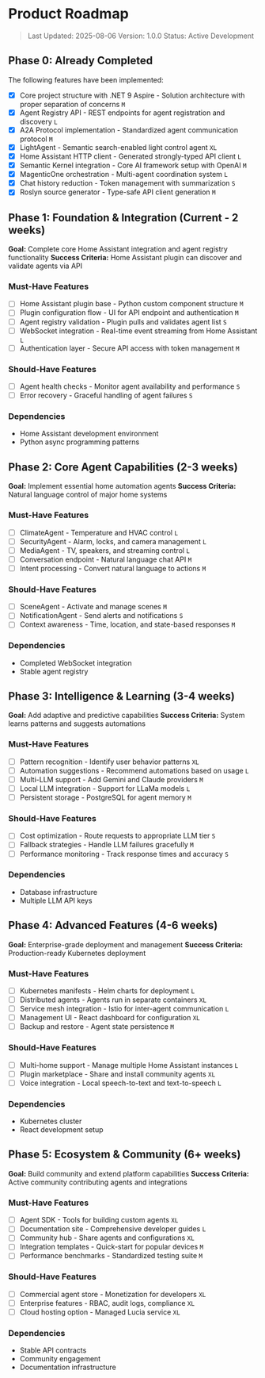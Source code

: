 # Product Roadmap

> Last Updated: 2025-08-06
> Version: 1.0.0
> Status: Active Development

## Phase 0: Already Completed

The following features have been implemented:

- [x] Core project structure with .NET 9 Aspire - Solution architecture with proper separation of concerns `M`
- [x] Agent Registry API - REST endpoints for agent registration and discovery `L`
- [x] A2A Protocol implementation - Standardized agent communication protocol `M`
- [x] LightAgent - Semantic search-enabled light control agent `XL`
- [x] Home Assistant HTTP client - Generated strongly-typed API client `L`
- [x] Semantic Kernel integration - Core AI framework setup with OpenAI `M`
- [x] MagenticOne orchestration - Multi-agent coordination system `L`
- [x] Chat history reduction - Token management with summarization `S`
- [x] Roslyn source generator - Type-safe API client generation `M`

## Phase 1: Foundation & Integration (Current - 2 weeks)

**Goal:** Complete core Home Assistant integration and agent registry functionality
**Success Criteria:** Home Assistant plugin can discover and validate agents via API

### Must-Have Features

- [ ] Home Assistant plugin base - Python custom component structure `M`
- [ ] Plugin configuration flow - UI for API endpoint and authentication `M`
- [ ] Agent registry validation - Plugin pulls and validates agent list `S`
- [ ] WebSocket integration - Real-time event streaming from Home Assistant `L`
- [ ] Authentication layer - Secure API access with token management `M`

### Should-Have Features

- [ ] Agent health checks - Monitor agent availability and performance `S`
- [ ] Error recovery - Graceful handling of agent failures `S`

### Dependencies

- Home Assistant development environment
- Python async programming patterns

## Phase 2: Core Agent Capabilities (2-3 weeks)

**Goal:** Implement essential home automation agents
**Success Criteria:** Natural language control of major home systems

### Must-Have Features

- [ ] ClimateAgent - Temperature and HVAC control `L`
- [ ] SecurityAgent - Alarm, locks, and camera management `L`
- [ ] MediaAgent - TV, speakers, and streaming control `L`
- [ ] Conversation endpoint - Natural language chat API `M`
- [ ] Intent processing - Convert natural language to actions `M`

### Should-Have Features

- [ ] SceneAgent - Activate and manage scenes `M`
- [ ] NotificationAgent - Send alerts and notifications `S`
- [ ] Context awareness - Time, location, and state-based responses `M`

### Dependencies

- Completed WebSocket integration
- Stable agent registry

## Phase 3: Intelligence & Learning (3-4 weeks)

**Goal:** Add adaptive and predictive capabilities
**Success Criteria:** System learns patterns and suggests automations

### Must-Have Features

- [ ] Pattern recognition - Identify user behavior patterns `XL`
- [ ] Automation suggestions - Recommend automations based on usage `L`
- [ ] Multi-LLM support - Add Gemini and Claude providers `M`
- [ ] Local LLM integration - Support for LLaMa models `L`
- [ ] Persistent storage - PostgreSQL for agent memory `M`

### Should-Have Features

- [ ] Cost optimization - Route requests to appropriate LLM tier `S`
- [ ] Fallback strategies - Handle LLM failures gracefully `M`
- [ ] Performance monitoring - Track response times and accuracy `S`

### Dependencies

- Database infrastructure
- Multiple LLM API keys

## Phase 4: Advanced Features (4-6 weeks)

**Goal:** Enterprise-grade deployment and management
**Success Criteria:** Production-ready Kubernetes deployment

### Must-Have Features

- [ ] Kubernetes manifests - Helm charts for deployment `L`
- [ ] Distributed agents - Agents run in separate containers `XL`
- [ ] Service mesh integration - Istio for inter-agent communication `L`
- [ ] Management UI - React dashboard for configuration `XL`
- [ ] Backup and restore - Agent state persistence `M`

### Should-Have Features

- [ ] Multi-home support - Manage multiple Home Assistant instances `L`
- [ ] Plugin marketplace - Share and install community agents `XL`
- [ ] Voice integration - Local speech-to-text and text-to-speech `L`

### Dependencies

- Kubernetes cluster
- React development setup

## Phase 5: Ecosystem & Community (6+ weeks)

**Goal:** Build community and extend platform capabilities
**Success Criteria:** Active community contributing agents and integrations

### Must-Have Features

- [ ] Agent SDK - Tools for building custom agents `XL`
- [ ] Documentation site - Comprehensive developer guides `L`
- [ ] Community hub - Share agents and configurations `XL`
- [ ] Integration templates - Quick-start for popular devices `M`
- [ ] Performance benchmarks - Standardized testing suite `M`

### Should-Have Features

- [ ] Commercial agent store - Monetization for developers `XL`
- [ ] Enterprise features - RBAC, audit logs, compliance `XL`
- [ ] Cloud hosting option - Managed Lucia service `XL`

### Dependencies

- Stable API contracts
- Community engagement
- Documentation infrastructure